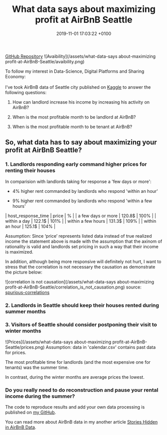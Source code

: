 ﻿---
layout: post
title:  "What data says about maximizing profit at AirBnB Seattle"
date:   2019-11-01 17:03:22 +0100
categories: jekyll update
---
[GitHub Repository](https://github.com/JMarcan/the-most-profitable-months-airnbnb-seattle/)
![Avaibility](/assets/what-data-says about-maximizing profit-at-AirBnB-Seattle/avaibility.png)

To follow my interest in Data-Science, Digital Platforms and Sharing Economy:
<br/><br/>
I've took AirBnB data of Seattle city published on [Kaggle](https://www.kaggle.com/airbnb/seattle/data) to answer the following questions:
1. How can landlord increase his income by increasing his activity on AirBnB?

2. When is the most profitable month to be landlord at AirBnB?

3. When is the most profitable month to be tenant at AirBnB?

## So, what data has to say about maximizing your profit at AirBnB Seattle?

### 1. Landlords responding early command higher prices for renting their houses

In comparision with landlords taking for response a 'few days or more':

- 4% higher rent commanded by landlords who respond 'within an hour'

- 9% higher rent commanded by landlords who respond 'within a few hours'

| host_response_time | price | % |
| a few days or more | 120.8\$ | 100% |
| within a day | 122.1\$ | 101% |
| within a few hours | 131.3\$ | 109% |
| within an hour | 125.1\$ | 104% |

Assumption: Since ‘price’ represents listed data instead of true realized income the statement above is made with the assumption that the axinom of rationality is valid and landlords set pricing in such a way that their income is maximized.

In addition, although being more responsive will definitely not hurt,
I want to stress that the correlation is not necessary the causation as demonstrate the picture below:
 
![correlation is not causation](/assets/what-data-says about-maximizing profit-at-AirBnB-Seattle/correlation_is_not_causation.png)
source: [spurious-correlations](http://tylervigen.com/spurious-correlations)

### 2. Landlords in Seattle should keep their houses rented during summer months
### 3. Visitors of Seattle should consider postponing their visit to winter months

![Prices](/assets/what-data-says about-maximizing profit-at-AirBnB-Seattle/prices.png)
Assumption: data in 'calendar.csv' contains past data for prices.

The most profitable time for landlords (and the most expensive one for tenants) was the summer time.

In contrast, during the winter months are average prices the lowest.

### Do you really need to do reconstruction and pause your rental income during the summer?

The code to reproduce results and add your own data processing is published on [my GitHub](https://github.com/JMarcan/stories_hidden_in_airbnb_data).

You can read more about AirBnB data in my another article [Stories Hidden in AirBnB Data](https://jmarcan.github.io/jekyll/update/2020/01/25/Stories-Hidden-In-AirBnB-Data.html).
